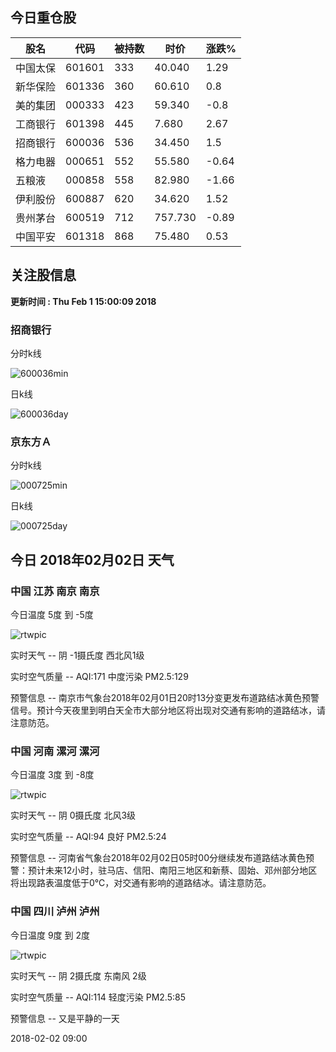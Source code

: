 
## 今日重仓股 

|股名|代码|被持数|时价|涨跌%|
|---|---|---|---|---|
|中国太保|601601|333|40.040|1.29|
|新华保险|601336|360|60.610|0.8|
|美的集团|000333|423|59.340|-0.8|
|工商银行|601398|445|7.680|2.67|
|招商银行|600036|536|34.450|1.5|
|格力电器|000651|552|55.580|-0.64|
|五粮液|000858|558|82.980|-1.66|
|伊利股份|600887|620|34.620|1.52|
|贵州茅台|600519|712|757.730|-0.89|
|中国平安|601318|868|75.480|0.53|

## 关注股信息
**更新时间 : Thu Feb  1 15:00:09 2018**
### 招商银行 
分时k线

![600036min](http://image.sinajs.cn/newchart/min/n/sh600036.gif)

日k线

![600036day](http://image.sinajs.cn/newchart/daily/n/sh600036.gif)

### 京东方Ａ 
分时k线

![000725min](http://image.sinajs.cn/newchart/min/n/sz000725.gif)

日k线

![000725day](http://image.sinajs.cn/newchart/daily/n/sz000725.gif)
## 今日 2018年02月02日 天气
### 中国 江苏 南京 南京

今日温度 5度 到 -5度

![rtwpic](http://app1.showapi.com/weather/icon/day/02.png)

实时天气 -- 阴 -1摄氏度 西北风1级

实时空气质量 -- AQI:171 中度污染 PM2.5:129

预警信息 -- 南京市气象台2018年02月01日20时13分变更发布道路结冰黄色预警信号。预计今天夜里到明白天全市大部分地区将出现对交通有影响的道路结冰，请注意防范。
    
### 中国 河南 漯河 漯河

今日温度 3度 到 -8度

![rtwpic](http://app1.showapi.com/weather/icon/day/02.png)

实时天气 -- 阴 0摄氏度 北风3级

实时空气质量 -- AQI:94 良好 PM2.5:24

预警信息 -- 河南省气象台2018年02月02日05时00分继续发布道路结冰黄色预警：预计未来12小时，驻马店、信阳、南阳三地区和新蔡、固始、邓州部分地区将出现路表温度低于0℃，对交通有影响的道路结冰。请注意防范。
    
### 中国 四川 泸州 泸州

今日温度 9度 到 2度

![rtwpic](http://app1.showapi.com/weather/icon/day/02.png)

实时天气 -- 阴 2摄氏度 东南风 2级

实时空气质量 -- AQI:114 轻度污染 PM2.5:85

预警信息 -- 又是平静的一天
    
2018-02-02 09:00